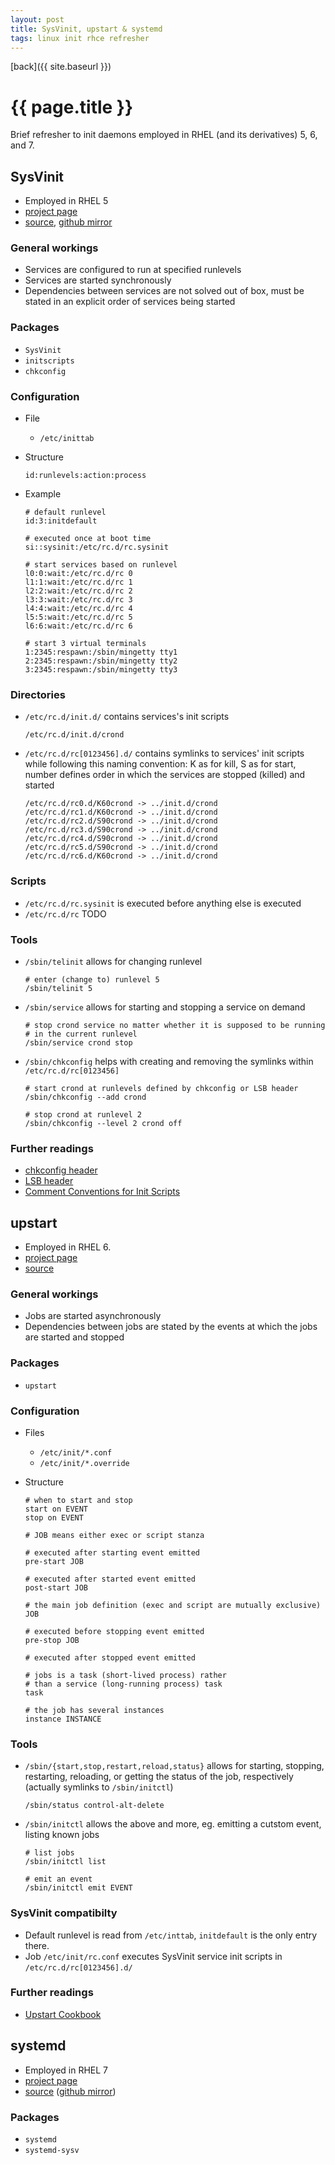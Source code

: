 ```yaml
---
layout: post
title: SysVinit, upstart & systemd
tags: linux init rhce refresher
---
```

[back]({{ site.baseurl }})
# {{ page.title }}

Brief refresher to init daemons employed in RHEL (and its derivatives) 5, 6, and 7.

## SysVinit

- Employed in RHEL 5
- [project page](http://savannah.nongnu.org/projects/sysvinit)
- [source](http://svn.savannah.nongnu.org/viewvc/sysvinit/trunk/?root=sysvinit),
  [github mirror](https://github.com/holcapek/sysvinit)

### General workings

- Services are configured to run at specified runlevels
- Services are started synchronously
- Dependencies between services are not solved out of box,
  must be stated in an explicit order of services being started

### Packages

- `SysVinit`
- `initscripts`
- `chkconfig`

### Configuration

- File
  - `/etc/inittab`
- Structure

    ```
    id:runlevels:action:process
    ```
- Example

    ```
    # default runlevel
    id:3:initdefault
    
    # executed once at boot time
    si::sysinit:/etc/rc.d/rc.sysinit
    
    # start services based on runlevel
    l0:0:wait:/etc/rc.d/rc 0
    l1:1:wait:/etc/rc.d/rc 1
    l2:2:wait:/etc/rc.d/rc 2
    l3:3:wait:/etc/rc.d/rc 3
    l4:4:wait:/etc/rc.d/rc 4
    l5:5:wait:/etc/rc.d/rc 5
    l6:6:wait:/etc/rc.d/rc 6
  
    # start 3 virtual terminals
    1:2345:respawn:/sbin/mingetty tty1
    2:2345:respawn:/sbin/mingetty tty2
    3:2345:respawn:/sbin/mingetty tty3
    ```

### Directories

- `/etc/rc.d/init.d/` contains services's init scripts

    ```
    /etc/rc.d/init.d/crond
    ```
- `/etc/rc.d/rc[0123456].d/` contains symlinks to services' init scripts while
  following this naming convention: K as for kill, S as for start, number defines order
  in which the services are stopped (killed) and started

    ```
    /etc/rc.d/rc0.d/K60crond -> ../init.d/crond
    /etc/rc.d/rc1.d/K60crond -> ../init.d/crond
    /etc/rc.d/rc2.d/S90crond -> ../init.d/crond
    /etc/rc.d/rc3.d/S90crond -> ../init.d/crond
    /etc/rc.d/rc4.d/S90crond -> ../init.d/crond
    /etc/rc.d/rc5.d/S90crond -> ../init.d/crond
    /etc/rc.d/rc6.d/K60crond -> ../init.d/crond
    ```

### Scripts

- `/etc/rc.d/rc.sysinit` is executed before anything else is executed 
- `/etc/rc.d/rc` TODO

### Tools

- `/sbin/telinit` allows for changing runlevel

    ```
    # enter (change to) runlevel 5
    /sbin/telinit 5
    ```
- `/sbin/service` allows for starting and stopping a service on demand

    ```
    # stop crond service no matter whether it is supposed to be running
    # in the current runlevel
    /sbin/service crond stop
    ```
- `/sbin/chkconfig` helps with creating and removing the symlinks within `/etc/rc.d/rc[0123456]`

    ```
    # start crond at runlevels defined by chkconfig or LSB header
    /sbin/chkconfig --add crond

    # stop crond at runlevel 2
    /sbin/chkconfig --level 2 crond off
    ```
     
### Further readings

- [chkconfig header](https://fedoraproject.org/wiki/Packaging:SysVInitScript#Chkconfig_Header)
- [LSB header](https://fedoraproject.org/wiki/Packaging:SysVInitScript#LSB_Header)
- [Comment Conventions for Init Scripts](http://refspecs.linuxfoundation.org/LSB_3.1.0/LSB-Core-generic/LSB-Core-generic/initscrcomconv.html)

## upstart

- Employed in RHEL 6.
- [project page](http://upstart.ubuntu.com/)
- [source](http://bazaar.launchpad.net/~upstart-devel/upstart/trunk/files)

### General workings

- Jobs are started asynchronously
- Dependencies between jobs are stated by the events at which
  the jobs are started and stopped

### Packages

- `upstart`

### Configuration

- Files
  - `/etc/init/*.conf`
  - `/etc/init/*.override`

- Structure

    ```
    # when to start and stop
    start on EVENT
    stop on EVENT
    
	# JOB means either exec or script stanza
    
	# executed after starting event emitted
    pre-start JOB
    
    # executed after started event emitted
    post-start JOB
    
    # the main job definition (exec and script are mutually exclusive)
	JOB
    
    # executed before stopping event emitted
	pre-stop JOB
    
    # executed after stopped event emitted
    
    # jobs is a task (short-lived process) rather
    # than a service (long-running process) task
    task

    # the job has several instances
    instance INSTANCE

    ``` 

### Tools

- `/sbin/{start,stop,restart,reload,status}` allows for starting, stopping, restarting,
  reloading, or getting the status of the job, respectively (actually symlinks to `/sbin/initctl`)

    ```
    /sbin/status control-alt-delete
    ```
- `/sbin/initctl` allows the above and more, eg. emitting a cutstom event, listing known jobs

    ```
    # list jobs
    /sbin/initctl list

    # emit an event
    /sbin/initctl emit EVENT
    ```
    
### SysVinit compatibilty

- Default runlevel is read from `/etc/inttab`, `initdefault` is the only entry there.
- Job `/etc/init/rc.conf` executes SysVinit service init scripts in `/etc/rc.d/rc[0123456].d/`

### Further readings

- [Upstart Cookbook](http://upstart.ubuntu.com/cookbook/)

## systemd

- Employed in RHEL 7
- [project page](http://www.freedesktop.org/wiki/Software/systemd/)
- [source](http://cgit.freedesktop.org/systemd/systemd/)
  ([github mirror](https://github.com/systemd/systemd))

### Packages

- `systemd`
- `systemd-sysv`
